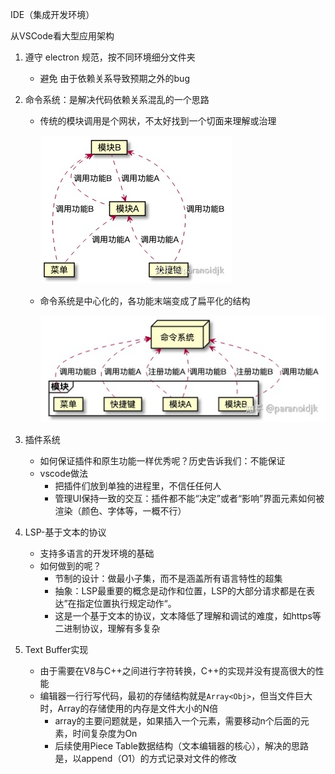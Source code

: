 IDE（集成开发环境）

从VSCode看大型应用架构

1. 遵守 electron 规范，按不同环境细分文件夹

   - 避免 由于依赖关系导致预期之外的bug

2. 命令系统：是解决代码依赖关系混乱的一个思路

   - 传统的模块调用是个网状，不太好找到一个切面来理解或治理

     ![img](README.assets/v2-fa176e771960177b8f64e334b9dc50e7_720w.jpeg)

   - 命令系统是中心化的，各功能末端变成了扁平化的结构

     ![img](README.assets/v2-7602adba2fbbe628aa434294ecfc3ca5_720w.jpeg)

3. 插件系统

   - 如何保证插件和原生功能一样优秀呢？历史告诉我们：不能保证
   - vscode做法
     - 把插件们放到单独的进程里，不信任任何人
     - 管理UI保持一致的交互：插件都不能“决定”或者“影响”界面元素如何被渲染（颜色、字体等，一概不行）

4. LSP-基于文本的协议

   - 支持多语言的开发环境的基础
   - 如何做到的呢？
     - 节制的设计：做最小子集，而不是涵盖所有语言特性的超集
     - 抽象：LSP最重要的概念是动作和位置，LSP的大部分请求都是在表达”在指定位置执行规定动作“。
     - 这是一个基于文本的协议，文本降低了理解和调试的难度，如https等二进制协议，理解有多复杂

5. Text Buffer实现

   - 由于需要在V8与C++之间进行字符转换，C++的实现并没有提高很大的性能
   - 编辑器一行行写代码，最初的存储结构就是`Array<Obj>`，但当文件巨大时，Array的存储使用的内存是文件大小的N倍
     - array的主要问题就是，如果插入一个元素，需要移动n个后面的元素，时间复杂度为On
     - 后续使用Piece Table数据结构（文本编辑器的核心），解决的思路是，以append（O1）的方式记录对文件的修改

   

   

   





































